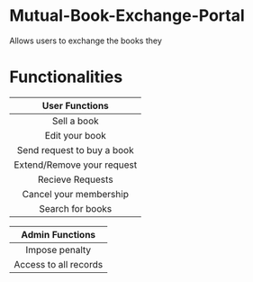 # Mutual-Book-Exchange-Portal
Allows users to exchange the books they 

# Functionalities

| User Functions | 
| :-----: | 
| Sell a book|
| Edit your book|
| Send request to buy a book |  
| Extend/Remove your request|
| Recieve Requests|
| Cancel your membership |
| Search for books|


| Admin Functions | 
| :-----: | 
| Impose penalty |
| Access to all records|

